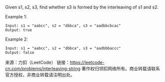 Given s1, s2, s3, find whether s3 is formed by the interleaving of s1 and s2.

Example 1:

    Input: s1 = "aabcc", s2 = "dbbca", s3 = "aadbbcbcac"
    Output: true
Example 2:

    Input: s1 = "aabcc", s2 = "dbbca", s3 = "aadbbbaccc"
    Output: false


来源：力扣（LeetCode）
链接：https://leetcode-cn.com/problems/interleaving-string
著作权归领扣网络所有。商业转载请联系官方授权，非商业转载请注明出处。
